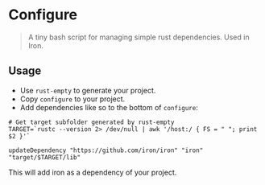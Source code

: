 Configure
====

> A tiny bash script for managing simple rust dependencies. Used in Iron.


## Usage

* Use `rust-empty` to generate your project.
* Copy `configure` to your project.
* Add dependencies like so to the bottom of `configure`:

```
# Get target subfolder generated by rust-empty
TARGET=`rustc --version 2> /dev/null | awk '/host:/ { FS = " "; print $2 }'`

updateDependency "https://github.com/iron/iron" "iron" "target/$TARGET/lib"
```

This will add iron as a dependency of your project.
